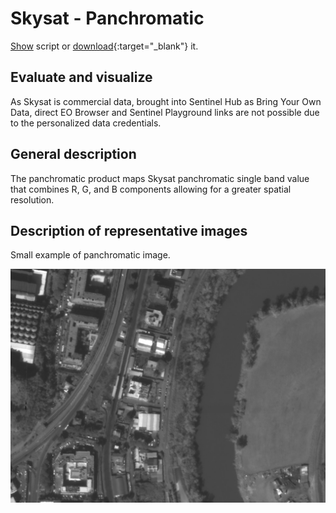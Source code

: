 # Skysat - Panchromatic

<a href="#" id='togglescript'>Show</a> script or [download](script.js){:target="_blank"} it.
<div id='script_view' style="display:none">
{% highlight javascript %}
      {% include_relative script.js %}
{% endhighlight %}
</div>

## Evaluate and visualize

As Skysat is commercial data, brought into Sentinel Hub as Bring Your Own Data, direct EO Browser and Sentinel Playground links are not possible due to the personalized data credentials.   

## General description

The panchromatic product maps Skysat panchromatic single band value that combines R, G, and B components allowing for a greater spatial resolution.

## Description of representative images

Small example of panchromatic image.

![Small panchromatic visualization.](fig/skysat_panchromatic.jpg)
